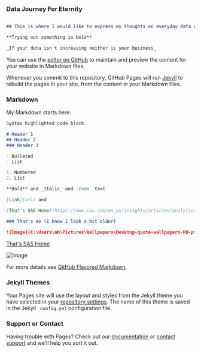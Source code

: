 ### Data Journey For Eternity
```Markdown

## This is where I would like to express my thoughts on everyday data encounters.

**Trying out something in bold**

_If your data isn't increasing neither is your business_

```
You can use the [editor on GitHub](https://github.com/Ankit-Dwivedii/DataJourney-For-Eternity/edit/master/README.md) to maintain and preview the content for your website in Markdown files.

Whenever you commit to this repository, GitHub Pages will run [Jekyll](https://jekyllrb.com/) to rebuild the pages in your site, from the content in your Markdown files.

### Markdown

My Markdown starts here: 

```Markdown
Syntax highlighted code block

# Header 1
## Header 2
### Header 3

- Bulleted
- List

1. Numbered
2. List

**Bold** and _Italic_ and `Code` text

[Link](url) and 

[That's SAS Home](https://www.sas.com/en_us/insights/articles/analytics/concussion--alan-schwarz-crunches-numbers-and-breaks-a-scandal-w.html#/)

### That's me (I know I look a bit older)

![Image](C:\Users\ab\Pictures\Wallpapers\Desktop-quote-wallpapers-HD-pictures-photos)


```

[That's SAS Home](https://www.sas.com/en_us/insights/articles/analytics/concussion--alan-schwarz-crunches-numbers-and-breaks-a-scandal-w.html#/)


![Image](C:\Users\ab\Pictures\Wallpapers\Desktop-quote-wallpapers-HD-pictures-photos)

For more details see [GitHub Flavored Markdown](https://guides.github.com/features/mastering-markdown/).

### Jekyll Themes

Your Pages site will use the layout and styles from the Jekyll theme you have selected in your [repository settings](https://github.com/Ankit-Dwivedii/DataJourney-For-Eternity/settings). The name of this theme is saved in the Jekyll `_config.yml` configuration file.

### Support or Contact

Having trouble with Pages? Check out our [documentation](https://help.github.com/categories/github-pages-basics/) or [contact support](https://github.com/contact) and we’ll help you sort it out.
